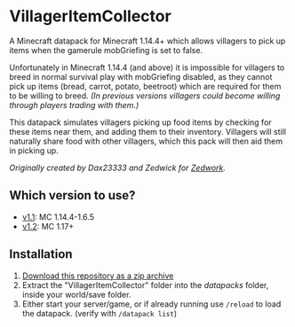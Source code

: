 # VillagerItemCollector
A Minecraft datapack for Minecraft 1.14.4+ which allows villagers to pick up items when the gamerule mobGriefing is set to false.

Unfortunately in Minecraft 1.14.4 (and above) it is impossible for villagers to breed in normal survival play with mobGriefing disabled, as they cannot pick up items (bread, carrot, potato, beetroot) which are required for them to be willing to breed. *(In previous versions villagers could become willing through players trading with them.)*

This datapack simulates villagers picking up food items by checking for these items near them, and adding them to their inventory. Villagers will still naturally share food with other villagers, which this pack will then aid them in picking up.

*Originally created by Dax23333 and Zedwick for [Zedwork](https://zedwork.co.uk).*

## Which version to use?

- [v1.1](https://github.com/zedwick/VillagerItemCollector/releases/tag/v1.1): MC 1.14.4-1.6.5
- [v1.2](https://github.com/zedwick/VillagerItemCollector/releases/tag/v1.2): MC 1.17+

## Installation

1. [Download this repository as a zip archive](https://github.com/zedwick/VillagerItemCollector/archive/master.zip)
2. Extract the "VillagerItemCollector" folder into the *datapacks* folder, inside your world/save folder.
3. Either start your server/game, or if already running use `/reload` to load the datapack. (verify with `/datapack list`)

